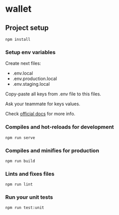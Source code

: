 # wallet

## Project setup
```
npm install
```

### Setup env variables

Create next files:
* .env.local
* .env.production.local
* .env.staging.local

Copy-paste all keys from .env file to this files.

Ask your teammate for keys values.

Check [official docs](https://cli.vuejs.org/guide/mode-and-env.html)
for more info.

### Compiles and hot-reloads for development
```
npm run serve
```

### Compiles and minifies for production
```
npm run build
```

### Lints and fixes files
```
npm run lint
```

### Run your unit tests
```
npm run test:unit
```
